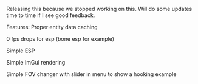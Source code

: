 Releasing this because we stopped working on this.
Will do some updates time to time if I see good feedback.

Features:
Proper entity data caching

0 fps drops for esp (bone esp for example)

Simple ESP

Simple ImGui rendering

Simple FOV changer with slider in menu to show a hooking example
